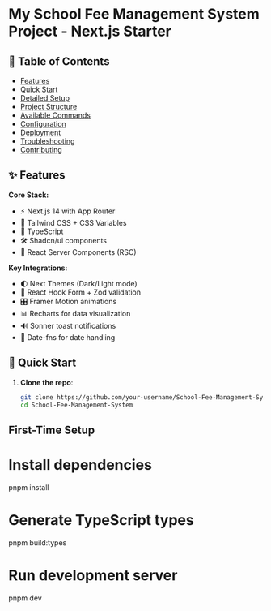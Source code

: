 # My School Fee Management System Project - Next.js Starter

## 📌 Table of Contents
- [Features](#-features)
- [Quick Start](#-quick-start)
- [Detailed Setup](#-detailed-setup)
- [Project Structure](#-project-structure)
- [Available Commands](#-available-commands)
- [Configuration](#-configuration)
- [Deployment](#-deployment)
- [Troubleshooting](#-troubleshooting)
- [Contributing](#-contributing)

## ✨ Features

**Core Stack:**
- ⚡ Next.js 14 with App Router
- 🎨 Tailwind CSS + CSS Variables
- 📘 TypeScript
- 🛠️ Shadcn/ui components
- 🔄 React Server Components (RSC)

**Key Integrations:**
- 🌓 Next Themes (Dark/Light mode)
- 📝 React Hook Form + Zod validation
- 🎛️ Framer Motion animations
- 📊 Recharts for data visualization
- 🔊 Sonner toast notifications
- 📅 Date-fns for date handling

## 🚀 Quick Start

1. **Clone the repo**:
   ```bash
   git clone https://github.com/your-username/School-Fee-Management-System.git
   cd School-Fee-Management-System
 ## First-Time Setup
# Install dependencies
pnpm install

# Generate TypeScript types
pnpm build:types

# Run development server
pnpm dev
